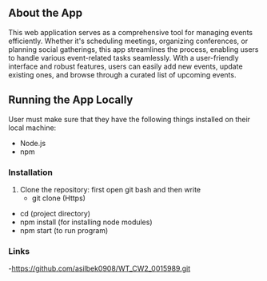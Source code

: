 ## About the App

This web application serves as a comprehensive tool for managing events efficiently. Whether it's scheduling meetings, organizing conferences, or planning social gatherings, this app streamlines the process, enabling users to handle various event-related tasks seamlessly. With a user-friendly interface and robust features, users can easily add new events, update existing ones, and browse through a curated list of upcoming events.

## Running the App Locally

User must make sure that they have the following things installed on their local machine:

- Node.js
- npm

### Installation

1. Clone the repository:
   first open git bash and then write
   - git clone (Https)

- cd (project directory)
- npm install (for installing node modules)
- npm start (to run program)

### Links

-https://github.com/asilbek0908/WT_CW2_0015989.git
